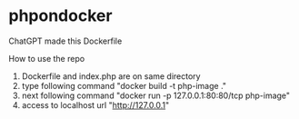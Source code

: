 # phpondocker
ChatGPT made this Dockerfile

How to use the repo
1. Dockerfile and index.php are on same directory
2. type following command "docker build -t php-image ."
3. next following command "docker run -p 127.0.0.1:80:80/tcp php-image"
4. access to localhost url "http://127.0.0.1"
